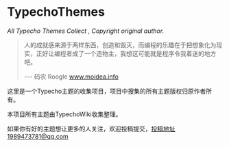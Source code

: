 # TypechoThemes
*All Typecho Themes Collect , Copyright original author.*



> 人的成就感来源于两样东西，创造和毁灭，而编程的乐趣在于把想象化为现实，正好让编程者成了一个造物主，我想这可能就是程序令我着迷的地方吧。
>
> --- 码农 Roogle www.moidea.info



这里是一个Typecho主题的收集项目，项目中搜集的所有主题版权归原作者所有。

本项目所有主题由TypechoWiki收集整理。

如果你有好的主题想让更多的人关注，欢迎投稿提交，投稿地址1989473781@qq.com 
